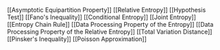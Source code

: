 [[Asymptotic Equipartition Property]]
[[Relative Entropy]]
[[Hypothesis Test]]
[[Fano's Inequality]]
[[Conditional Entropy]]
[[Joint Entropy]]
[[Entropy Chain Rule]]
[[Data Processing Property of the Entropy]]
[[Data Processing Property of the Relative Entropy]]
[[Total Variation Distance]]
[[Pinsker's Inequality]]
[[Poisson Approximation]]
